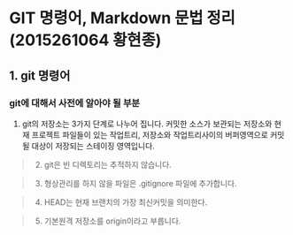 # GIT 명령어, Markdown 문법 정리(2015261064 황현종)

## 1. git 명령어

### git에 대해서 사전에 알아야 될 부분
1. git의 저장소는 3가지 단계로 나누어 집니다. 커밋한 소스가 보관되는 저장소와 현재 프로젝트 파일들이 있는 작업트리, 저장소와 작업트리사이의 버퍼영역으로 커밋될 대상이 저장되는 스테이징 영역입니다.

> 2. git은 빈 디렉토리는 추적하지 않습니다.

> 3. 형상관리를 하지 않을 파일은 .gitignore 파일에 추가합니다.

> 4. HEAD는 현재 브랜치의 가장 최신커밋을 의미한다.

> 5. 기본원격 저장소를 origin이라고 부릅니다.




